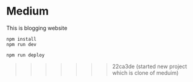 
# Medium
This is blogging website

```
npm install
npm run dev
```

```
npm run deploy
```
>>>>>>> 22ca3de (started new project which is clone of meduim)
